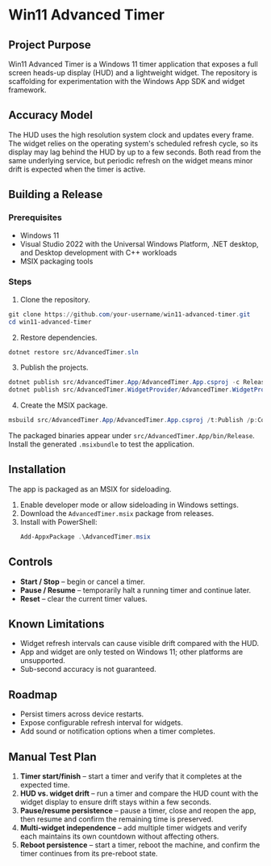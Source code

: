 # Win11 Advanced Timer

## Project Purpose
Win11 Advanced Timer is a Windows 11 timer application that exposes a full screen heads-up display (HUD) and a lightweight widget. The repository is scaffolding for experimentation with the Windows App SDK and widget framework.

## Accuracy Model
The HUD uses the high resolution system clock and updates every frame. The widget relies on the operating system's scheduled refresh cycle, so its display may lag behind the HUD by up to a few seconds. Both read from the same underlying service, but periodic refresh on the widget means minor drift is expected when the timer is active.

## Building a Release

### Prerequisites
- Windows 11
- Visual Studio 2022 with the Universal Windows Platform, .NET desktop, and Desktop development with C++ workloads
- MSIX packaging tools

### Steps
1. Clone the repository.
```powershell
git clone https://github.com/your-username/win11-advanced-timer.git
cd win11-advanced-timer
```
2. Restore dependencies.
```powershell
dotnet restore src/AdvancedTimer.sln
```
3. Publish the projects.
```powershell
dotnet publish src/AdvancedTimer.App/AdvancedTimer.App.csproj -c Release -r win10-x64
dotnet publish src/AdvancedTimer.WidgetProvider/AdvancedTimer.WidgetProvider.csproj -c Release -r win10-x64
```
4. Create the MSIX package.
```powershell
msbuild src/AdvancedTimer.App/AdvancedTimer.App.csproj /t:Publish /p:Configuration=Release /p:GenerateAppxPackageOnBuild=true
```

The packaged binaries appear under `src/AdvancedTimer.App/bin/Release`. Install the generated `.msixbundle` to test the application.

## Installation
The app is packaged as an MSIX for sideloading.
1. Enable developer mode or allow sideloading in Windows settings.
2. Download the `AdvancedTimer.msix` package from releases.
3. Install with PowerShell:
   ```powershell
   Add-AppxPackage .\AdvancedTimer.msix
   ```

## Controls
- **Start / Stop** – begin or cancel a timer.
- **Pause / Resume** – temporarily halt a running timer and continue later.
- **Reset** – clear the current timer values.

## Known Limitations
- Widget refresh intervals can cause visible drift compared with the HUD.
- App and widget are only tested on Windows 11; other platforms are unsupported.
- Sub-second accuracy is not guaranteed.

## Roadmap
- Persist timers across device restarts.
- Expose configurable refresh interval for widgets.
- Add sound or notification options when a timer completes.

## Manual Test Plan
1. **Timer start/finish** – start a timer and verify that it completes at the expected time.
2. **HUD vs. widget drift** – run a timer and compare the HUD count with the widget display to ensure drift stays within a few seconds.
3. **Pause/resume persistence** – pause a timer, close and reopen the app, then resume and confirm the remaining time is preserved.
4. **Multi-widget independence** – add multiple timer widgets and verify each maintains its own countdown without affecting others.
5. **Reboot persistence** – start a timer, reboot the machine, and confirm the timer continues from its pre-reboot state.

